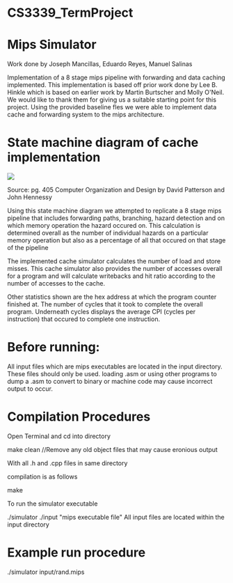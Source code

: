 # CS3339_TermProject

# Mips Simulator

Work done by Joseph Mancillas, Eduardo Reyes, Manuel Salinas

Implementation of a 8 stage mips pipeline with forwarding and data caching implemented. This implementation is based off 
prior work done by Lee B. Hinkle which is based on earlier work by Martin Burtscher and Molly O'Neil. We would like to 
thank them for giving us a suitable starting point for this project. Using the provided baseline fles we were able to 
implement data cache and forwarding system to the mips architecture.

# State machine diagram of cache implementation 
![](https://github.com/josephmancillas/CS3339_TermProject/blob/master/images/cache%20state%20machine.png)

Source: pg. 405 Computer Organization and Design by David Patterson and John Hennessy

Using this state machine diagram we attempted to replicate a 8 stage mips pipeline that includes forwarding paths, 
branching, hazard detection and on which memory operation the hazard occured on. This calculation is determined overall as 
the number of individual hazards on a particular memory operation but also as a percentage of all that occured on that 
stage of the pipeline 

The implemented cache simulator calculates the number of load and store misses. This cache simulator also provides the 
number of accesses overall for a program and will calculate writebacks and hit ratio according to the number of accesses to 
the cache. 

Other statistics shown are the hex address at which the program counter finished at. The number of cycles that it took to 
complete the overall program. Underneath cycles displays the average CPI (cycles per instruction) that occured to complete 
one instruction.

# Before running: 
All input files which are mips executables are located in the input directory. These files should only be used.
loading .asm or using other programs to dump a .asm to convert to binary or machine code may cause incorrect output
to occur. 

# Compilation Procedures

Open Terminal and cd into directory

make clean //Remove any old object files that may cause eronious output

With all .h and .cpp files in same directory 

compilation is as follows

make 

To run the simulator executable

./simulator ./input "mips executable file" All input files are located within the input directory

# Example run procedure

./simulator input/rand.mips

